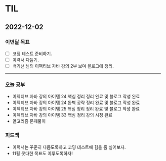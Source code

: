 # TIL

## 2022-12-02


### 이번달 목표

- [ ] 코딩 테스트 준비하기.
- [ ] 이력서 다듬기.
- [ ] 백기선 님의 이펙티브 자바 강의 2부 보며 블로그에 정리.

---


### 오늘 공부

- 이펙티브 자바 강의 아이템 24 핵심 정리 정리 완료 및 블로그 작성 완료
- 이펙티브 자바 강의 아이템 24 완벽 공략 정리 완료 및 블로그 작성 완료
- 이펙티브 자바 강의 아이템 25 핵심 정리 정리 완료 및 블로그 작성 완료
- 이펙티브 자바 강의 아이템 33 핵심 정리 강의 시청 완료
- 알고리즘 문제풀이 

### 피드백

- 이력서는 꾸준히 다듬도록하고 코딩 테스트에 힘을 좀 실어보자.
- 11월 못다한 목표도 이루도록하자!
